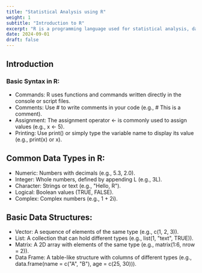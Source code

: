 ```yaml
---
title: "Statistical Analysis using R"
weight: 1
subtitle: "Introduction to R"
excerpt: "R is a programming language used for statistical analysis, data visualization, and data science. It’s known for its powerful data manipulation capabilities, extensive libraries, and active community, making it ideal for handling complex data and creating visual reports."
date: 2024-09-01
draft: false
---
```

## Introduction

### Basic Syntax in R:

- Commands: R uses functions and commands written directly in the console or script files.
- Comments: Use # to write comments in your code (e.g., # This is a comment).
- Assignment: The assignment operator <- is commonly used to assign values (e.g., x <- 5).
- Printing: Use print() or simply type the variable name to display its value (e.g., print(x) or x).

## Common Data Types in R:

- Numeric: Numbers with decimals (e.g., 5.3, 2.0).
- Integer: Whole numbers, defined by appending L (e.g., 3L).
- Character: Strings or text (e.g., "Hello, R").
- Logical: Boolean values (TRUE, FALSE).
- Complex: Complex numbers (e.g., 1 + 2i).

## Basic Data Structures:

- Vector: A sequence of elements of the same type (e.g., c(1, 2, 3)).
- List: A collection that can hold different types (e.g., list(1, "text", TRUE)).
- Matrix: A 2D array with elements of the same type (e.g., matrix(1:6, nrow = 2)).
- Data Frame: A table-like structure with columns of different types (e.g., data.frame(name = c("A", "B"), age = c(25, 30))).


